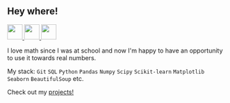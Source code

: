 ## Hey where!

<a href='https://www.linkedin.com/in/ivan-konovalov-da'>
  <img src="https://upload.wikimedia.org/wikipedia/commons/thumb/f/f8/LinkedIn_icon_circle.svg/2048px-LinkedIn_icon_circle.svg.png" height="35">
</a>
<a href='https://hh.ru/resume/0cc57f80ff097562e30039ed1f614e536a7559'>
  <img src="https://upload.wikimedia.org/wikipedia/commons/7/79/HeadHunter_logo.png" height="35">
</a>
<a href='https://t.me/ivan_konovalov'>
  <img src="https://upload.wikimedia.org/wikipedia/commons/thumb/8/83/Telegram_2019_Logo.svg/2048px-Telegram_2019_Logo.svg.png" height="35">
</a>
  

  
I love math since I was at school and now I'm happy to have an opportunity to use it towards real numbers.  

My stack:
`Git` `SQL` `Python` `Pandas` `Numpy` `Scipy` `Scikit-learn` `Matplotlib` `Seaborn` `BeautifulSoup` etc.

Check out my <a href='https://github.com/i-konovalov/data-analysis'>projects!</a>
<!--
**i-konovalov/i-konovalov** is a ✨ _special_ ✨ repository because its `README.md` (this file) appears on your GitHub profile.

Here are some ideas to get you started:

- 🔭 I’m currently working on ...
- 🌱 I’m currently learning ...
- 👯 I’m looking to collaborate on ...
- 🤔 I’m looking for help with ...
- 💬 Ask me about ...
- 📫 How to reach me: ...
- 😄 Pronouns: ...
- ⚡ Fun fact: ...
-->
